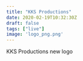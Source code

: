 ```yaml
---
title: "KKS Productions"
date: 2020-02-19T10:32:30Z
draft: false
tags: ["live"]
image: 'logo_png.png'
---
```


KKS Productions new logo
